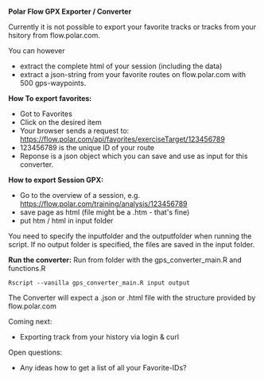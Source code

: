 **Polar Flow GPX Exporter / Converter**

Currently it is not possible to export your favorite tracks or tracks from your hsitory from flow.polar.com.

You can however 
* extract the complete html of your session (including the data)
* extract a json-string from your favorite routes on flow.polar.com with 500 gps-waypoints.

**How To export favorites:**
* Got to Favorites
* Click on the desired item
* Your browser sends a request to: https://flow.polar.com/api/favorites/exerciseTarget/123456789
* 123456789 is the unique ID of your route
* Reponse is a json object which you can save and use as input for this converter.

**How to export Session GPX:**
* Go to the overview of a session, e.g. https://flow.polar.com/training/analysis/123456789
* save page as html (file might be a .htm - that's fine)
* put htm / html in input folder


You need to specify the inputfolder and the outputfolder when running the script.
If no output folder is specified, the files are saved in the input folder.

**Run the converter:**
Run from folder with the gps_converter_main.R and functions.R

    Rscript --vanilla gps_converter_main.R input output

The Converter will expect a .json or .html file with the structure provided by flow.polar.com

Coming next:
* Exporting track from your history via login & curl

Open questions:
* Any ideas how to get a list of all your Favorite-IDs?
